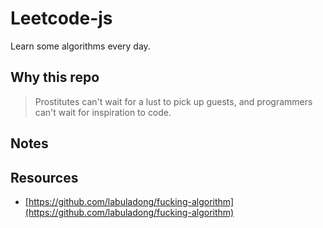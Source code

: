 # Leetcode-js

Learn some algorithms every day.

## Why this repo

> Prostitutes can't wait for a lust to pick up guests, and programmers can't wait for inspiration to code.

## Notes


## Resources

- [https://github.com/labuladong/fucking-algorithm](https://github.com/labuladong/fucking-algorithm)
